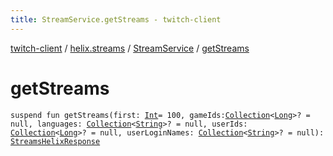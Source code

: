 ```yaml
---
title: StreamService.getStreams - twitch-client
---
```


[twitch-client](../../index.html) / [helix.streams](../index.html) / [StreamService](index.html) / [getStreams](./get-streams.html)

# getStreams

`suspend fun getStreams(first: `[`Int`](https://kotlinlang.org/api/latest/jvm/stdlib/kotlin/-int/index.html)` = 100, gameIds: `[`Collection`](https://kotlinlang.org/api/latest/jvm/stdlib/kotlin.collections/-collection/index.html)`<`[`Long`](https://kotlinlang.org/api/latest/jvm/stdlib/kotlin/-long/index.html)`>? = null, languages: `[`Collection`](https://kotlinlang.org/api/latest/jvm/stdlib/kotlin.collections/-collection/index.html)`<`[`String`](https://kotlinlang.org/api/latest/jvm/stdlib/kotlin/-string/index.html)`>? = null, userIds: `[`Collection`](https://kotlinlang.org/api/latest/jvm/stdlib/kotlin.collections/-collection/index.html)`<`[`Long`](https://kotlinlang.org/api/latest/jvm/stdlib/kotlin/-long/index.html)`>? = null, userLoginNames: `[`Collection`](https://kotlinlang.org/api/latest/jvm/stdlib/kotlin.collections/-collection/index.html)`<`[`String`](https://kotlinlang.org/api/latest/jvm/stdlib/kotlin/-string/index.html)`>? = null): `[`StreamsHelixResponse`](../-streams-helix-response/index.html)